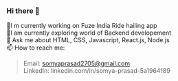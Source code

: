 ### Hi there 👋
🔭I m currently working on Fuze India Ride hailing app<br/>
🌱I am currently  exploring world of Backend developement<br/>
 💬 Ask me about HTML, CSS, Javascript, React.js, Node.js<br/>
 📫 How to reach me:<br/></tb>
  >Email: somyaprasad2705@gmail.com<br/>
>LinkedIn: linkedin.com/in/somya-prasad-5a1964189

<!--
**Somya7/Somya7** is a ✨ _special_ ✨ repository because its `README.md` (this file) appears on your GitHub profile.

Here are some ideas to get you started:

- 🔭 I’m currently working on tidbeat website...
- 🌱 I’m currently learning ...
- 👯 I’m looking to collaborate on ...
- 🤔 I’m looking for help with ...
- 💬 Ask me about ...
- 📫 How to reach me: ...
- 😄 Pronouns: ...
- ⚡ Fun fact: ...
-->
